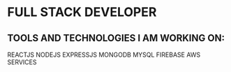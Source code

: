 # FULL STACK DEVELOPER 

## TOOLS AND TECHNOLOGIES I AM WORKING ON: 

REACTJS
NODEJS
EXPRESSJS
MONGODB
MYSQL
FIREBASE
AWS SERVICES
